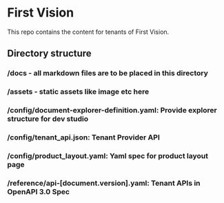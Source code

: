 # First Vision

This repo contains the content for tenants of First Vision.


## Directory structure

### /docs - all markdown files are to be placed in this directory
### /assets -  static assets like image etc here
### /config/document-explorer-definition.yaml: Provide explorer structure for dev studio    
### /config/tenant_api.json: Tenant Provider API 
### /config/product_layout.yaml: Yaml spec for product layout page
### /reference/api-[document.version].yaml: Tenant APIs in OpenAPI 3.0 Spec

